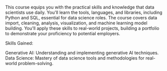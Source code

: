 This course equips you with the practical skills and knowledge that data scientists use daily. You'll learn the tools, languages, and libraries, including Python and SQL, essential for data science roles. The course covers data import, cleaning, analysis, visualization, and machine learning model building. You'll apply these skills to real-world projects, building a portfolio to demonstrate your proficiency to potential employers.

Skills Gained:

Generative AI: Understanding and implementing generative AI techniques.
Data Science: Mastery of data science tools and methodologies for real-world problem-solving.
